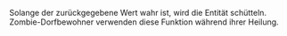 Solange der zurückgegebene Wert wahr ist, wird die Entität schütteln. Zombie-Dorfbewohner verwenden diese Funktion während ihrer Heilung.